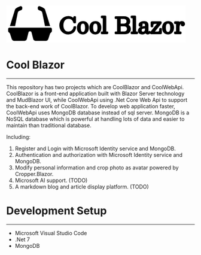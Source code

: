 ![输入图片说明](CoolBlazor/CoolBlazor/wwwroot/images/Logos/RUNOOB-SVG-IMAGE.png)

# Cool Blazor

---

This repository has two projects which are CoolBlazor and CoolWebApi. CoolBlazor is a front-end  application built with Blazor Server technology and MudBlazor UI, while CoolWebApi using .Net Core Web Api to support the back-end work of CoolBlazor. To develop web application faster, CoolWebApi uses MongoDB database instead of sql server. MongoDB is a NoSQL database which is powerful at handling lots of data and easier to maintain than traditional database. 

Including:

1. Register and Login with Microsoft Identity service and MongoDB.
2. Authentication and authorization with Microsoft Identity service and MongoDB. 
3. Modify personal information and crop photo as avatar powered by Cropper.Blazor.
4. Microsoft AI support. (TODO)
5. A markdown blog and article display platform. (TODO)

# Development Setup

---

- Microsoft Visual Studio Code
- .Net 7
- MongoDB
